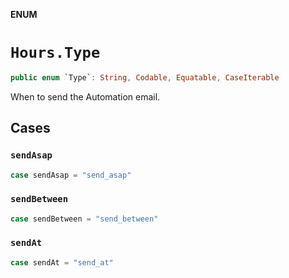 **ENUM**

# `Hours.Type`

```swift
public enum `Type`: String, Codable, Equatable, CaseIterable
```

When to send the Automation email.

## Cases
### `sendAsap`

```swift
case sendAsap = "send_asap"
```

### `sendBetween`

```swift
case sendBetween = "send_between"
```

### `sendAt`

```swift
case sendAt = "send_at"
```
